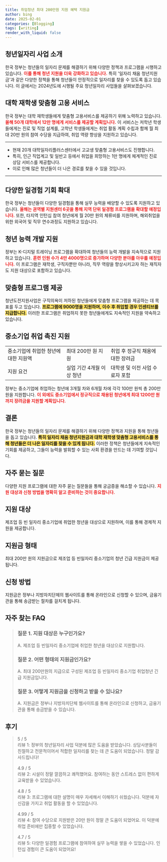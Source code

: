 ```yaml
---
title: 취업청년 최대 200만원 지원 혜택 지원금
author: bing
date: 2025-02-01
categories: [Blogging]
tags: [writing]
render_with_liquid: false
---
```



<h2 id='청년일자리사업소개'>청년일자리 사업 소개</h2>

<p>한국 정부는 청년들의 일자리 문제를 해결하기 위해 다양한 정책과 프로그램을 시행하고 있습니다. <b><span style="color: #ee2323;">이를 통해 청년 지원을 더욱 강화하고 있습니다.</span></b> 특히 '일자리 채움 청년지원금'과 같은 다양한 정책을 통해 청년들이 안정적으로 일자리를 찾을 수 있도록 돕고 있습니다. 이 글에서는 2024년도에 시행될 주요 청년일자리 사업들을 살펴보겠습니다.</p>

<h2 id='대학재학생고용서비스'>대학 재학생 맞춤형 고용 서비스</h2>

<p>한국 정부는 대학 재학생들에게 맞춤형 고용서비스를 제공하기 위해 노력하고 있습니다. <b><span style="color: #ee2323;">올해 50개 대학에서 12만 명에게 서비스를 제공할 계획입니다.</span></b> 이 서비스는 저학년 학생들에게는 진로 및 직업 설계를, 고학년 학생들에게는 취업 활동 계획 수립과 함께 월 최대 20만 원의 참여 수당을 지급하여, 취업 역량 향상을 지원하고 있습니다.</p>

<hr />

<ul>
    <li>현재 20개 대학일자리플러스센터에서 고교생 맞춤형 고용서비스도 진행합니다.</li>
    <li>특히, 인근 직업계고 및 일반고 등에서 취업을 희망하는 1만 명에게 체계적인 진로 상담 서비스를 제공합니다.</li>
    <li>이로 인해 많은 청년들이 더 나은 경로를 찾을 수 있을 것입니다.</li>
</ul>

<hr />

<h2 id='일경험기회확대'>다양한 일경험 기회 확대</h2>

<p>한국 정부는 청년들이 다양한 일경험을 통해 실무 능력을 배양할 수 있도록 지원하고 있습니다. <b><span style="color: #ee2323;">올해는 권역별 지원센터 6곳을 통해 지역 단위 일경험 프로그램을 확대할 예정입니다.</span></b> 또한, 타지역 인턴십 참여 청년에게 월 20만 원의 체류비를 지원하며, 해외취업을 위한 외국어 및 직무 연수과정도 지원하고 있습니다.</p>

<h2 id='청년능력개발지원'>청년 능력 개발 지원</h2>

<p>정부는 K-디지털 트레이닝 프로그램을 확대하여 청년들의 능력 개발을 지속적으로 지원하고 있습니다. <b><span style="color: #ee2323;">훈련 인원 수가 4만 4000명으로 증가하며 다양한 분야를 아우를 예정입니다.</span></b> 이 프로그램은 재학생, 구직자뿐만 아니라, 직무 역량을 향상시키고자 하는 재직자도 지원 대상으로 포함하고 있습니다.</p>

<h2 id='맞춤형프로그램제공'>맞춤형 프로그램 제공</h2>

<p>청년도전지원사업은 구직의욕이 저하된 청년들에게 맞춤형 프로그램을 제공하는 데 목표를 두고 있습니다. <b><span style="background-color: #ffe066;">프로그램에 9000명을 지원하며, 이수 후 취업할 경우 인센티브를 지급합니다.</span></b> 이러한 프로그램은 취업하지 못한 청년들에게도 지속적인 지원을 약속하고 있습니다.</p>

<h2 id='중소기업취업촉진지원'>중소기업 취업 촉진 지원</h2>

<table>
    <tr>
        <td>중소기업에 취업한 청년에 대한 지원액</td>
        <td>최대 200만 원 지원</td>
        <td>취업 후 정규직 채용에 대한 장려금</td>
    </tr>
    <tr>
        <td>지원 요건</td>
        <td>실업 기간 4개월 이상 청년</td>
        <td>대학생 및 이전 사업 수료자 포함</td>
    </tr>
</table>

<p>정부는 중소기업에 취업하는 청년에 3개월 차와 6개월 차에 각각 100만 원씩 총 200만 원을 지원합니다. <b><span style="color: #ee2323;">이 외에도 중소기업에서 정규직으로 채용된 청년에게 최대 1200만 원까지 장려금을 지원할 계획입니다.</span></b></p>

<h2 id='결론'>결론</h2>

<p>한국 정부는 청년들의 일자리 문제를 해결하기 위해 다양한 정책과 지원을 통해 청년들을 돕고 있습니다. <b><span style="background-color: #ffe066;">특히 일자리 채움 청년지원금과 대학 재학생 맞춤형 고용서비스를 통해 청년들은 더 나은 일자리를 찾을 수 있게 됩니다.</span></b> 이러한 정책은 청년들에게 지속적인 기회를 제공하고, 그들이 능력을 발휘할 수 있는 사회 환경을 만드는 데 기여할 것입니다.</p>

<h2 id='FAQ'>자주 묻는 질문</h2>

<p>다양한 지원 프로그램에 대한 자주 묻는 질문들을 통해 궁금증을 해소할 수 있습니다. <b><span style="color: #ee2323;">지원 대상과 신청 방법을 명확히 알고 준비하는 것이 중요합니다.</span></b></p>

<h2 id='지원대상'>지원 대상</h2>

<p>제조업 등 빈 일자리 중소기업에 취업한 청년을 대상으로 지원하며, 이를 통해 경제적 지원을 제공합니다.</p>

<h2 id='지원금형태'>지원금 형태</h2>

<p>최대 200만 원의 지원금으로 제조업 등 빈일자리 중소기업의 청년 긴급 지원금이 제공됩니다.</p>

<h2 id='신청방법'>신청 방법</h2>

<p>지원금은 정부나 지방자치단체의 웹사이트를 통해 온라인으로 신청할 수 있으며, 금융기관을 통해 송금받는 절차를 걸치게 됩니다.</p>


<h2 id='자주_찾는_FAQ'>자주 찾는 FAQ</h2>
<div itemscope="" itemtype="https://schema.org/FAQPage">
<blockquote>
<div itemscope="" itemprop="mainEntity" itemtype="https://schema.org/Question">
<h3 itemprop="name">질문 1. 지원 대상은 누구인가요?</h3>
<div itemscope="" itemprop="acceptedAnswer" itemtype="https://schema.org/Answer">
<span itemprop="text">
<p>A. 제조업 등 빈일자리 중소기업에 취업한 청년을 대상으로 지원합니다.</p>
</span>
</div>
</div>
<div itemscope="" itemprop="mainEntity" itemtype="https://schema.org/Question">
<h3 itemprop="name">질문 2. 어떤 형태의 지원금인가요?</h3>
<div itemscope="" itemprop="acceptedAnswer" itemtype="https://schema.org/Answer">
<span itemprop="text">
<p>A. 최대 200만원의 지급으로 구성된 제조업 등 빈일자리 중소기업 취업청년 긴급 지원금입니다.</p>
</span>
</div>
</div>
<div itemscope="" itemprop="mainEntity" itemtype="https://schema.org/Question">
<h3 itemprop="name">질문 3. 어떻게 지원금을 신청하고 받을 수 있나요?</h3>
<div itemscope="" itemprop="acceptedAnswer" itemtype="https://schema.org/Answer">
<span itemprop="text">
<p>A. 지원금은 정부나 지방자치단체 웹사이트를 통해 온라인으로 신청하고, 금융기관을 통해 송금받을 수 있습니다.</p>
</span>
</div>
</div>
</blockquote>
</div>
<h2 id='후기'>후기</h2>
<div itemscope itemtype="https://schema.org/Product">
  <blockquote>
  <div itemprop="review" itemscope itemtype="https://schema.org/Review">
      <div itemprop="reviewRating" itemscope itemtype="https://schema.org/Rating"> <span itemprop="ratingValue">5</span> / <span itemprop="bestRating">5</span> </div>
      <span itemprop="reviewBody">리뷰 1: 정부의 청년일자리 사업 덕분에 많은 도움을 받았습니다. 상담사분들이 친절하고 전문적이어서 적합한 일자리를 찾는 데 큰 도움이 되었습니다. 정말 감사드립니다!</span>
  </div>
  <br>
  <div itemprop="review" itemscope itemtype="https://schema.org/Review">
      <div itemprop="reviewRating" itemscope itemtype="https://schema.org/Rating"> <span itemprop="ratingValue">4.9</span> / <span itemprop="bestRating">5</span> </div>
      <span itemprop="reviewBody">리뷰 2: 시설이 정말 깔끔하고 쾌적했어요. 참여하는 동안 스트레스 없이 편하게 교육받을 수 있었습니다.</span>
  </div>
  <br>
  <div itemprop="review" itemscope itemtype="https://schema.org/Review">
      <div itemprop="reviewRating" itemscope itemtype="https://schema.org/Rating"> <span itemprop="ratingValue">4.8</span> / <span itemprop="bestRating">5</span> </div>
      <span itemprop="reviewBody">리뷰 3: 프로그램에 대한 설명이 매우 자세해서 이해하기 쉬웠습니다. 덕분에 자신감을 가지고 취업 활동을 할 수 있었습니다.</span>
  </div>
  <br>
  <div itemprop="review" itemscope itemtype="https://schema.org/Review">
      <div itemprop="reviewRating" itemscope itemtype="https://schema.org/Rating"> <span itemprop="ratingValue">4.99</span> / <span itemprop="bestRating">5</span> </div>
      <span itemprop="reviewBody">리뷰 4: 참여 수당으로 지원받은 20만 원이 정말 큰 도움이 되었어요. 이 덕분에 취업 준비에만 집중할 수 있었습니다.</span>
  </div>
  <br>
  <div itemprop="review" itemscope itemtype="https://schema.org/Review">
      <div itemprop="reviewRating" itemscope itemtype="https://schema.org/Rating"> <span itemprop="ratingValue">4.7</span> / <span itemprop="bestRating">5</span> </div>
      <span itemprop="reviewBody">리뷰 5: 다양한 일경험 프로그램에 참여하여 실무 능력을 쌓을 수 있었습니다. 인턴십 경험이 큰 도움이 되었어요!</span>
  </div>
  <br>
  </blockquote>
</div>
